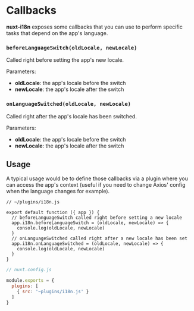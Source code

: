 # Callbacks

**nuxt-i18n** exposes some callbacks that you can use to perform specific tasks that depend on the app's language.

### `beforeLanguageSwitch(oldLocale, newLocale)`

Called right before setting the app's new locale.

Parameters:

* **oldLocale**: the app's locale before the switch
* **newLocale**: the app's locale after the switch

### `onLanguageSwitched(oldLocale, newLocale)`

Called right after the app's locale has been switched.

Parameters:

* **oldLocale**: the app's locale before the switch
* **newLocale**: the app's locale after the switch



## Usage

A typical usage would be to define those callbacks via a plugin where you can access the app's context \(useful if you need to change Axios' config when the language changes for example\).

```es6
// ~/plugins/i18n.js

export default function ({ app }) {
  // beforeLanguageSwitch called right before setting a new locale
  app.i18n.beforeLanguageSwitch = (oldLocale, newLocale) => {
    console.log(oldLocale, newLocale)
  }
  // onLanguageSwitched called right after a new locale has been set
  app.i18n.onLanguageSwitched = (oldLocale, newLocale) => {
    console.log(oldLocale, newLocale)
  }
}
```

```js
// nuxt.config.js

module.exports = {
  plugins: [
    { src: '~plugins/i18n.js' }
  ]
}
```



